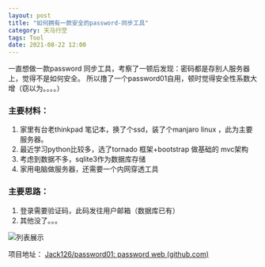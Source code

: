 ```yaml
---
layout: post
title: "如何拥有一款安全的password-同步工具"
category: 天马行空
tags: Tool
date: 2021-08-22 12:00
---
```


一直想做一款password 同步工具，考察了一顿后发现：密码都是存别人服务器上，觉得不是如何安全。
所以撸了一个password01自用，顿时觉得安全性系数大增（窃以为。。。。）

### 主要材料：

1. 家里有台老thinkpad 笔记本，换了个ssd，装了个manjaro linux ，此为主要服务器。
2. 最近学习python比较多，选了tornado 框架+bootstrap 做基础的 mvc架构
3. 考虑到数据不多，sqlite3作为数据库存储
4. 家用电脑做服务器，还需要一个内网穿透工具

### 主要思路：
1. 登录需要验证码，此码发往用户邮箱（数据库已有）
2. 其他没了。。。

![列表展示]({{site.url}}/pics/password/1.jpg)

项目地址： [Jack126/password01: password web (github.com)](https://github.com/Jack126/password01)
